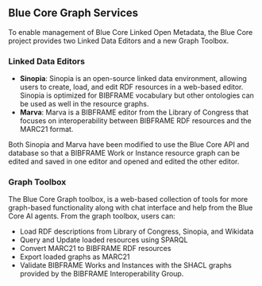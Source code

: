 ## Blue Core Graph Services
To enable management of Blue Core Linked Open Metadata, the Blue Core project provides
two Linked Data Editors and a new Graph Toolbox.

### Linked Data Editors
- **Sinopia**: Sinopia is an open-source linked data environment, allowing users to create,
  load, and edit RDF resources in a web-based editor. Sinopia is optimized for BIBFRAME 
  vocabulary but other ontologies can be used as well in the resource graphs. 
- **Marva**: Marva is a BIBFRAME editor from the Library of Congress that focuses on 
  interoperability between BIBFRAME RDF resources and the MARC21 format. 

Both Sinopia and Marva have been modified to use the Blue Core API and database so that 
a BIBFRAME Work or Instance resource graph can be edited and saved in one editor and 
opened and edited the other editor.

### Graph Toolbox
The Blue Core Graph toolbox, is a web-based collection of tools for more graph-based
functionality along with chat interface and help from the Blue Core AI agents. From
the graph toolbox, users can:

- Load RDF descriptions from Library of Congress, Sinopia, and Wikidata
- Query and Update loaded resources using SPARQL
- Convert MARC21 to BIBFRAME RDF resources
- Export loaded graphs as MARC21
- Validate BIBFRAME Works and Instances with the SHACL graphs provided by the 
  BIBFRAME Interoperability Group.

